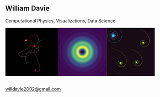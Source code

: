 ## William Davie

Computational Physics, Visualizations, Data Science 

[<img src="https://github.com/DrDavie1/DrDavie1/blob/main/Images/3body.png" width="33%" height="33%">](https://github.com/DrDavie1/three-body-problem)[<img src="https://github.com/DrDavie1/DrDavie1/blob/main/Images/circ2.png" width="30%" height="30%">](https://github.com/DrDavie1/fresnel-diffraction)[<img src="https://github.com/DrDavie1/DrDavie1/blob/main/Images/sprialex.png" width="30%" height="30%">](https://github.com/DrDavie1/generative-art)
##
willdavie2002@gmail.com 


